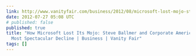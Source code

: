 ```yaml
---
link: http://www.vanityfair.com/business/2012/08/microsoft-lost-mojo-steve-ballmer
date: 2012-07-27 05:08 UTC
# published: false
published: true
title: "How Microsoft Lost Its Mojo: Steve Ballmer and Corporate Americaâ\x80\x99s
  Most Spectacular Decline | Business | Vanity Fair"
tags: []
---
```



